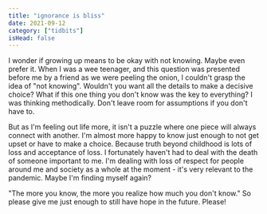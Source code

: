 ```yaml
---
title: "ignorance is bliss"
date: 2021-09-12
category: ["tidbits"]
isHead: false
---
```


I wonder if growing up means to be okay with not knowing. Maybe even prefer it. When I was a wee teenager, and this question was presented before me by a friend as we were peeling the onion, I couldn't grasp the idea of "not knowing". Wouldn't you want all the details to make a decisive choice? What if this one thing you don't know was the key to everything? I was thinking methodically. Don't leave room for assumptions if you don't have to. 

But as I'm feeling out life more, it isn't a puzzle where one piece will always connect with another. I'm almost more happy to know just enough to not get upset or have to make a choice. Because truth beyond childhood is lots of loss and acceptance of loss. I fortunately haven't had to deal with the death of someone important to me. I'm dealing with loss of respect for people around me and society as a whole at the moment - it's very relevant to the pandemic. Maybe I'm finding myself again? 

"The more you know, the more you realize how much you don't know." So please give me just enough to still have hope in the future. Please!